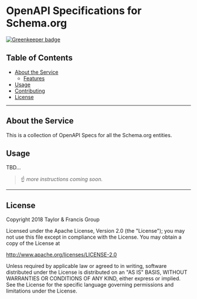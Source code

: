 # OpenAPI Specifications for Schema.org

[![Greenkeeper badge](https://badges.greenkeeper.io/tandfgroup/schema-oas.svg)](https://greenkeeper.io/)

## Table of Contents

- [About the Service](#about)
  - [Features](#features)
- [Usage](#usage)
- [Contributing](CONTRIBUTING.md)
- [License](#license)

---

## About the Service <a id="about"></a>

This is a collection of OpenAPI Specs for all the Schema.org entities.

## Usage <a id="usage"></a>

TBD...

> :point_up: _more instructions coming soon._

---

## License <a id="license"></a>

Copyright 2018 Taylor & Francis Group

Licensed under the Apache License, Version 2.0 (the "License");
you may not use this file except in compliance with the License.
You may obtain a copy of the License at

<http://www.apache.org/licenses/LICENSE-2.0>

Unless required by applicable law or agreed to in writing, software
distributed under the License is distributed on an "AS IS" BASIS,
WITHOUT WARRANTIES OR CONDITIONS OF ANY KIND, either express or implied.
See the License for the specific language governing permissions and
limitations under the License.
